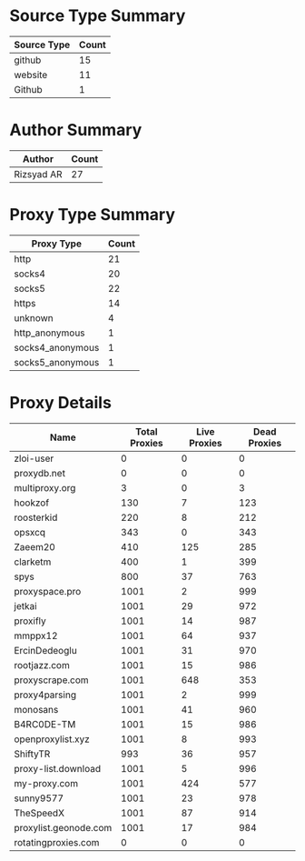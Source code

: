 # Source Type Summary

| Source Type | Count |
|-------------|-------|
| github | 15 |
| website | 11 |
| Github | 1 |


# Author Summary

| Author | Count |
|--------|-------|
| Rizsyad AR | 27 |


# Proxy Type Summary

| Proxy Type | Count |
|------------|-------|
| http | 21 |
| socks4 | 20 |
| socks5 | 22 |
| https | 14 |
| unknown | 4 |
| http_anonymous | 1 |
| socks4_anonymous | 1 |
| socks5_anonymous | 1 |


# Proxy Details

| Name | Total Proxies | Live Proxies | Dead Proxies |
|------|---------------|--------------|---------------|
| zloi-user | 0 | 0 | 0 |
| proxydb.net | 0 | 0 | 0 |
| multiproxy.org | 3 | 0 | 3 |
| hookzof | 130 | 7 | 123 |
| roosterkid | 220 | 8 | 212 |
| opsxcq | 343 | 0 | 343 |
| Zaeem20 | 410 | 125 | 285 |
| clarketm | 400 | 1 | 399 |
| spys | 800 | 37 | 763 |
| proxyspace.pro | 1001 | 2 | 999 |
| jetkai | 1001 | 29 | 972 |
| proxifly | 1001 | 14 | 987 |
| mmppx12 | 1001 | 64 | 937 |
| ErcinDedeoglu | 1001 | 31 | 970 |
| rootjazz.com | 1001 | 15 | 986 |
| proxyscrape.com | 1001 | 648 | 353 |
| proxy4parsing | 1001 | 2 | 999 |
| monosans | 1001 | 41 | 960 |
| B4RC0DE-TM | 1001 | 15 | 986 |
| openproxylist.xyz | 1001 | 8 | 993 |
| ShiftyTR | 993 | 36 | 957 |
| proxy-list.download | 1001 | 5 | 996 |
| my-proxy.com | 1001 | 424 | 577 |
| sunny9577 | 1001 | 23 | 978 |
| TheSpeedX | 1001 | 87 | 914 |
| proxylist.geonode.com | 1001 | 17 | 984 |
| rotatingproxies.com | 0 | 0 | 0 |
